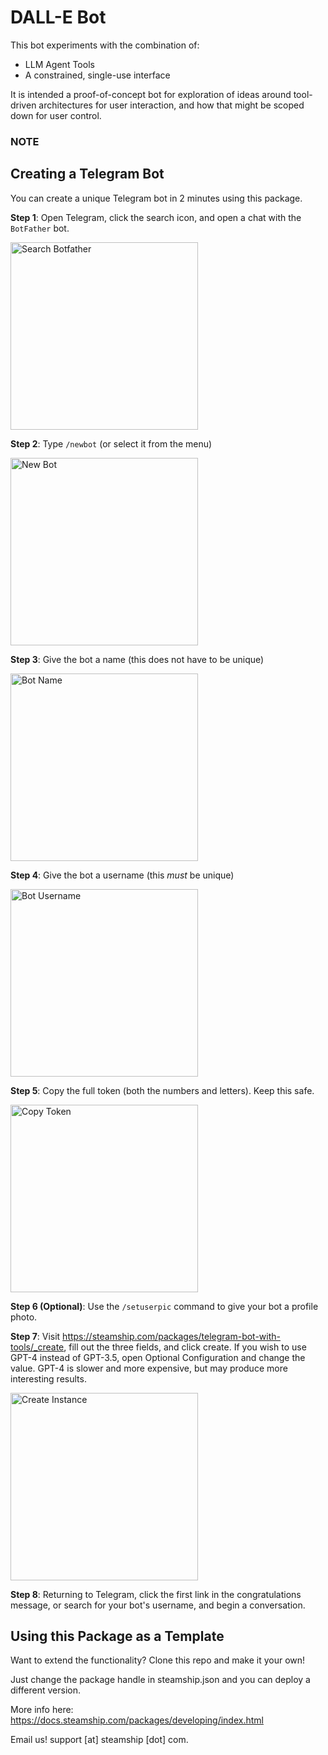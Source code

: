 # DALL-E Bot 

This bot experiments with the combination of:

- LLM Agent Tools
- A constrained, single-use interface

It is intended a proof-of-concept bot for exploration of ideas around
tool-driven architectures for user interaction, and how that might be scoped
down for user control.

### NOTE

## Creating a Telegram Bot

You can create a unique Telegram bot in 2 minutes using this package.

**Step 1**: Open Telegram, click the search icon, and open a chat with the `BotFather` bot.

<img src="screenshots/search-botfather.png" alt="Search Botfather" width="300"> 

**Step 2**: Type `/newbot` (or select it from the menu)

<img src="screenshots/newbot.png" alt="New Bot" width="300"> 

**Step 3**: Give the bot a name (this does not have to be unique)

<img src="screenshots/bot-name.png" alt="Bot Name" width="300"> 

**Step 4**: Give the bot a username (this *must* be unique)

<img src="screenshots/bot-username.png" alt="Bot Username" width="300"> 

**Step 5**: Copy the full token (both the numbers and letters).  Keep this safe.

<img src="screenshots/copy-token.png" alt="Copy Token" width="300"> 

**Step 6 (Optional)**: Use the `/setuserpic` command to give your bot a profile photo.

**Step 7**: Visit https://steamship.com/packages/telegram-bot-with-tools/_create, fill out the three fields, and click create. 
If you wish to use GPT-4 instead of GPT-3.5, open Optional Configuration and change the value.  GPT-4 is slower and more expensive, 
but may produce more interesting results.

<img src="screenshots/create-instance.png" alt="Create Instance" width="300"> 

**Step 8**: Returning to Telegram, click the first link in the congratulations message, or search for your bot's username, and begin a conversation.

## Using this Package as a Template

Want to extend the functionality?  Clone this repo and make it your own!

Just change the package handle in steamship.json and you can deploy a different version.

More info here: https://docs.steamship.com/packages/developing/index.html

Email us!  support [at] steamship [dot] com.

